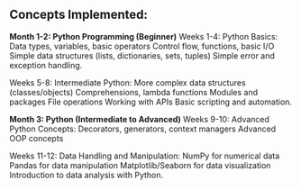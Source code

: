 ## Concepts Implemented:

**Month 1-2: Python Programming (Beginner)**
Weeks 1-4: Python Basics:
Data types, variables, basic operators
Control flow,
functions, basic I/O
Simple data structures (lists, dictionaries, sets, tuples)
Simple error and exception handling.

Weeks 5-8: Intermediate Python:
More complex data structures (classes/objects)
Comprehensions, lambda functions
Modules and packages
File operations
Working with APIs
Basic scripting and automation.

**Month 3: Python (Intermediate to Advanced)**
Weeks 9-10: Advanced Python Concepts:
Decorators, generators, context managers
Advanced OOP concepts

Weeks 11-12: Data Handling and Manipulation:
NumPy for numerical data
Pandas for data manipulation
Matplotlib/Seaborn for data visualization
Introduction to data analysis with Python.
